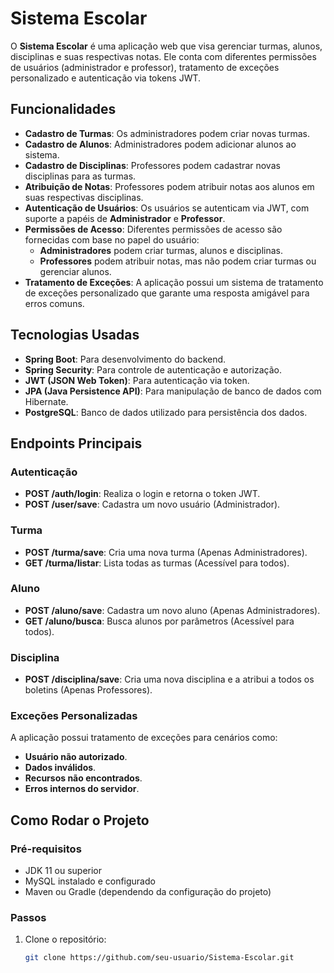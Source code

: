 # Sistema Escolar

O **Sistema Escolar** é uma aplicação web que visa gerenciar turmas, alunos, disciplinas e suas respectivas notas. Ele conta com diferentes permissões de usuários (administrador e professor), tratamento de exceções personalizado e autenticação via tokens JWT.

## Funcionalidades

- **Cadastro de Turmas**: Os administradores podem criar novas turmas.
- **Cadastro de Alunos**: Administradores podem adicionar alunos ao sistema.
- **Cadastro de Disciplinas**: Professores podem cadastrar novas disciplinas para as turmas.
- **Atribuição de Notas**: Professores podem atribuir notas aos alunos em suas respectivas disciplinas.
- **Autenticação de Usuários**: Os usuários se autenticam via JWT, com suporte a papéis de **Administrador** e **Professor**.
- **Permissões de Acesso**: Diferentes permissões de acesso são fornecidas com base no papel do usuário:
  - **Administradores** podem criar turmas, alunos e disciplinas.
  - **Professores** podem atribuir notas, mas não podem criar turmas ou gerenciar alunos.
- **Tratamento de Exceções**: A aplicação possui um sistema de tratamento de exceções personalizado que garante uma resposta amigável para erros comuns.

## Tecnologias Usadas

- **Spring Boot**: Para desenvolvimento do backend.
- **Spring Security**: Para controle de autenticação e autorização.
- **JWT (JSON Web Token)**: Para autenticação via token.
- **JPA (Java Persistence API)**: Para manipulação de banco de dados com Hibernate.
- **PostgreSQL**: Banco de dados utilizado para persistência dos dados.

## Endpoints Principais

### Autenticação

- **POST /auth/login**: Realiza o login e retorna o token JWT.
- **POST /user/save**: Cadastra um novo usuário (Administrador).

### Turma

- **POST /turma/save**: Cria uma nova turma (Apenas Administradores).
- **GET /turma/listar**: Lista todas as turmas (Acessível para todos).

### Aluno

- **POST /aluno/save**: Cadastra um novo aluno (Apenas Administradores).
- **GET /aluno/busca**: Busca alunos por parâmetros (Acessível para todos).

### Disciplina

- **POST /disciplina/save**: Cria uma nova disciplina e a atribui a todos os boletins (Apenas Professores).

### Exceções Personalizadas

A aplicação possui tratamento de exceções para cenários como:

- **Usuário não autorizado**.
- **Dados inválidos**.
- **Recursos não encontrados**.
- **Erros internos do servidor**.

## Como Rodar o Projeto

### Pré-requisitos

- JDK 11 ou superior
- MySQL instalado e configurado
- Maven ou Gradle (dependendo da configuração do projeto)

### Passos

1. Clone o repositório:
   ```bash
   git clone https://github.com/seu-usuario/Sistema-Escolar.git
